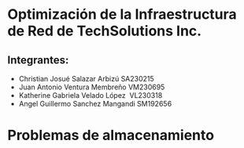# Optimización de la Infraestructura de Red de TechSolutions Inc.
## Integrantes:
- Christian Josué Salazar Arbizú SA230215
- Juan Antonio Ventura Membreño VM230695
- Katherine Gabriela Velado López  VL230318
- Angel Guillermo Sanchez Mangandi SM192656

# Problemas de almacenamiento


